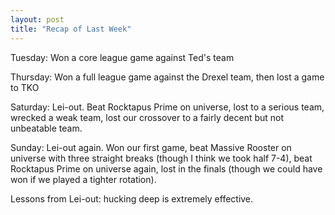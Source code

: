 ```yaml
---
layout: post
title: "Recap of Last Week"
---
```


Tuesday: Won a core league game against Ted's team

Thursday: Won a full league game against the Drexel team, then lost a game to TKO

Saturday: Lei-out. Beat Rocktapus Prime on universe, lost to a serious team, wrecked a weak team, lost our crossover to a fairly decent but not unbeatable team.

Sunday: Lei-out again. Won our first game, beat Massive Rooster on universe with three straight breaks (though I think we took half 7-4), beat Rocktapus Prime on universe again, lost in the finals (though we could have won if we played a tighter rotation).&nbsp;

Lessons from Lei-out: hucking deep is extremely effective.
